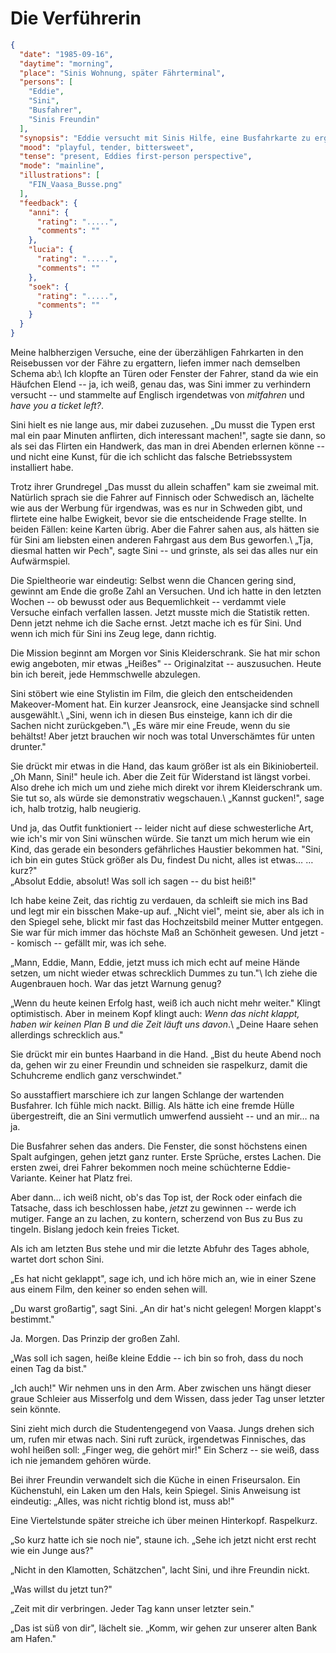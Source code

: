 # Die Verführerin

```json
{
  "date": "1985-09-16",
  "daytime": "morning",
  "place": "Sinis Wohnung, später Fährterminal",
  "persons": [
    "Eddie",
    "Sini",
    "Busfahrer",
    "Sinis Freundin"
  ],
  "synopsis": "Eddie versucht mit Sinis Hilfe, eine Busfahrkarte zu ergattern, scheitert jedoch. Sini stylt sie um, und Eddie bekommt ihre Haare raspelkurz geschnitten.",
  "mood": "playful, tender, bittersweet",
  "tense": "present, Eddies first-person perspective",
  "mode": "mainline",
  "illustrations": [
    "FIN_Vaasa_Busse.png"
  ],
  "feedback": {
    "anni": {
      "rating": ".....",
      "comments": ""
    },
    "lucia": {
      "rating": ".....",
      "comments": ""
    },
    "soek": {
      "rating": ".....",
      "comments": ""
    }
  }
}
```

Meine halbherzigen Versuche, eine der überzähligen Fahrkarten in den Reisebussen
vor der Fähre zu ergattern, liefen immer nach demselben Schema ab:\ Ich klopfte
an Türen oder Fenster der Fahrer, stand da wie ein Häufchen Elend -- ja, ich
weiß, genau das, was Sini immer zu verhindern versucht -- und stammelte auf
Englisch irgendetwas von *mitfahren* und *have you a ticket left?*.

Sini hielt es nie lange aus, mir dabei zuzusehen. „Du musst die Typen erst mal
ein paar Minuten anflirten, dich interessant machen!", sagte sie dann, so als
sei das Flirten ein Handwerk, das man in drei Abenden erlernen könne -- und
nicht eine Kunst, für die ich schlicht das falsche Betriebssystem installiert
habe.

Trotz ihrer Grundregel „Das musst du allein schaffen" kam sie zweimal mit.
Natürlich sprach sie die Fahrer auf Finnisch oder Schwedisch an, lächelte wie
aus der Werbung für irgendwas, was es nur in Schweden gibt, und flirtete eine
halbe Ewigkeit, bevor sie die entscheidende Frage stellte. In beiden Fällen:
keine Karten übrig. Aber die Fahrer sahen aus, als hätten sie für Sini am
liebsten einen anderen Fahrgast aus dem Bus geworfen.\ „Tja, diesmal hatten wir
Pech", sagte Sini -- und grinste, als sei das alles nur ein Aufwärmspiel.

Die Spieltheorie war eindeutig: Selbst wenn die Chancen gering sind, gewinnt am
Ende die große Zahl an Versuchen. Und ich hatte in den letzten Wochen -- ob
bewusst oder aus Bequemlichkeit -- verdammt viele Versuche einfach verfallen
lassen. Jetzt musste mich die Statistik retten. Denn jetzt nehme ich die Sache
ernst. Jetzt mache ich es für Sini. Und wenn ich mich für
Sini ins Zeug lege, dann richtig.

Die Mission beginnt am Morgen vor Sinis Kleiderschrank. Sie hat mir schon ewig
angeboten, mir etwas „Heißes" -- Originalzitat -- auszusuchen. Heute bin ich
bereit, jede Hemmschwelle abzulegen.

Sini stöbert wie eine Stylistin im Film, die gleich den entscheidenden
Makeover-Moment hat. Ein kurzer Jeansrock, eine Jeansjacke sind schnell
ausgewählt.\ „Sini, wenn ich in diesen Bus einsteige, kann ich dir die Sachen
nicht zurückgeben."\ „Es wäre mir eine Freude, wenn du sie behältst! Aber jetzt
brauchen wir noch was total Unverschämtes für unten drunter."

Sie drückt mir etwas in die Hand, das kaum größer ist als ein Bikinioberteil.\
„Oh Mann, Sini!" heule ich. Aber die Zeit für Widerstand ist längst vorbei. Also
drehe ich mich um und ziehe mich direkt vor ihrem Kleiderschrank um. Sie tut so,
als würde sie demonstrativ wegschauen.\ „Kannst gucken!\", sage ich, halb
trotzig, halb neugierig.

Und ja, das Outfit funktioniert -- leider nicht auf diese schwesterliche Art,
wie ich's mir von Sini wünschen würde. Sie tanzt um mich herum wie ein Kind, das
gerade ein besonders gefährliches Haustier bekommen hat. "Sini, ich bin ein
gutes Stück größer als Du, findest Du nicht, alles ist etwas… …kurz?"\
„Absolut Eddie, absolut! Was soll ich sagen -- du bist heiß!"

Ich habe keine Zeit, das richtig zu verdauen, da schleift sie mich ins Bad und
legt mir ein bisschen Make-up auf. „Nicht viel", meint sie, aber als ich in den
Spiegel sehe, blickt mir fast das Hochzeitsbild meiner Mutter entgegen. Sie war
für mich immer das höchste Maß an Schönheit gewesen. Und jetzt -- komisch --
gefällt mir, was ich sehe.

„Mann, Eddie, Mann, Eddie, jetzt muss ich mich echt auf meine Hände setzen, um
nicht wieder etwas schrecklich Dummes zu tun."\ Ich ziehe die Augenbrauen hoch.
War das jetzt Warnung genug?

„Wenn du heute keinen Erfolg hast, weiß ich auch nicht mehr weiter." Klingt
optimistisch. Aber in meinem Kopf klingt auch: *Wenn das nicht klappt, haben wir
keinen Plan B und die Zeit läuft uns davon*.\ „Deine Haare sehen allerdings
schrecklich aus."

Sie drückt mir ein buntes Haarband in die Hand. „Bist du heute Abend noch da,
gehen wir zu einer Freundin und schneiden sie raspelkurz, damit die Schuhcreme
endlich ganz verschwindet."

So ausstaffiert marschiere ich zur langen Schlange der wartenden Busfahrer. Ich
fühle mich nackt. Billig. Als hätte ich eine fremde Hülle übergestreift, die an
Sini vermutlich umwerfend aussieht -- und an mir… na ja.

Die Busfahrer sehen das anders. Die Fenster, die sonst höchstens einen Spalt
aufgingen, gehen jetzt ganz runter. Erste Sprüche, erstes Lachen. Die ersten
zwei, drei Fahrer bekommen noch meine schüchterne Eddie-Variante. Keiner hat
Platz frei.

Aber dann… ich weiß nicht, ob's das Top ist, der Rock oder einfach die
Tatsache, dass ich beschlossen habe, *jetzt* zu gewinnen -- werde ich mutiger.
Fange an zu lachen, zu kontern, scherzend von Bus zu Bus zu tingeln. Bislang
jedoch kein freies Ticket.

Als ich am letzten Bus stehe und mir die letzte Abfuhr des Tages abhole, wartet
dort schon Sini.

„Es hat nicht geklappt", sage ich, und ich höre mich an, wie in einer Szene aus
einem Film, den keiner so enden sehen will.

„Du warst großartig", sagt Sini. „An dir hat's nicht gelegen! Morgen klappt's
bestimmt."

Ja. Morgen. Das Prinzip der großen Zahl.

„Was soll ich sagen, heiße kleine Eddie -- ich bin so froh, dass du noch einen
Tag da bist."

„Ich auch!" Wir nehmen uns in den Arm. Aber zwischen uns hängt dieser graue
Schleier aus Misserfolg und dem Wissen, dass jeder Tag unser letzter sein
könnte.

Sini zieht mich durch die Studentengegend von Vaasa. Jungs drehen sich um, rufen
mir etwas nach. Sini ruft zurück, irgendetwas Finnisches, das wohl heißen soll:
„Finger weg, die gehört mir!" Ein Scherz -- sie weiß, dass ich nie jemandem
gehören würde.

Bei ihrer Freundin verwandelt sich die Küche in einen Friseursalon. Ein
Küchenstuhl, ein Laken um den Hals, kein Spiegel. Sinis Anweisung ist eindeutig:
„Alles, was nicht richtig blond ist, muss ab!"

Eine Viertelstunde später streiche ich über meinen Hinterkopf. Raspelkurz.

„So kurz hatte ich sie noch nie", staune ich. „Sehe ich jetzt nicht erst recht
wie ein Junge aus?"

„Nicht in den Klamotten, Schätzchen", lacht Sini, und ihre Freundin nickt.

„Was willst du jetzt tun?"

„Zeit mit dir verbringen. Jeder Tag kann unser letzter sein."

„Das ist süß von dir", lächelt sie. „Komm, wir gehen zur unserer alten Bank am
Hafen."
